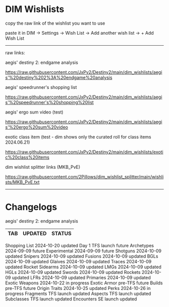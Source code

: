 # DIM Wishlists

copy the raw link of the wishlist you want to use

paste it in DIM -> Settings -> Wish List -> Add another wish list -> + Add Wish List

---

raw links:

aegis' destiny 2: endgame analysis

https://raw.githubusercontent.com/JxPv2/Destiny2/main/dim_wishlists/aegis'%20destiny%202%3A%20endgame%20analysis

aegis' speedrunner's shopping list

https://raw.githubusercontent.com/JxPv2/Destiny2/main/dim_wishlists/aegis'%20speedrunner's%20shopping%20list

aegis' ergo sum video (test)

https://raw.githubusercontent.com/JxPv2/Destiny2/main/dim_wishlists/aegis'%20ergo%20sum%20video

exotic class item (test - dim shows only the curated roll for class items 2024.06.21)

https://raw.githubusercontent.com/JxPv2/Destiny2/main/dim_wishlists/exotic%20class%20items

dim wishlist splitter links
(MKB_PvE)

https://raw.githubusercontent.com/2Pillows/dim_wishlist_splitter/main/wishlists/MKB_PvE.txt

---

# Changelogs

aegis' destiny 2: endgame analysis

| TAB         | UPDATED | STATUS |
| ----------- | ------- | ------ |
Shopping List	  2024-10-20	updated
Day 1	          TFS launch	future
Archetypes	    2024-09-09	future
Experimental	  2024-09-09	future
Shotguns	      2024-10-09	updated
Snipers	        2024-10-09	updated
Fusions	        2024-10-09	updated
BGLs	          2024-10-09	updated
Glaives	        2024-10-09	updated
Traces	        2024-10-09	updated
Rocket Sidearms	2024-10-09	updated
LMGs	          2024-10-09	updated
HGLs	          2024-10-09	updated
Swords	        2024-10-09	updated
Rockets	        2024-10-09	updated
LFRs	          2024-10-09	updated
Primaries	      2024-10-09	updated
Exotic Weapons	2024-10-22	in progress
Exotic Armor	  pre-TFS	    future
Builds	        pre-TFS	    future
Origin Traits	  2024-10-25	updated
Perks	          2024-10-26	in progress
Fragments	      TFS launch	updated
Aspects	        TFS launch	updated
Subclasses	    TFS launch	updated
Encounters	    SE launch	  updated
